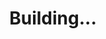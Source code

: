 <!DOCTYPE html>
<html>
<head>
	<meta charset="utf-8">
	<meta name="viewport" content="width=device-width, initial-scale=1">
	<title>CS Forever</title>
	 <style>
        .center{
        	text-align: center;
            width:100%;
        }
    </style>
</head>
<body>
	<h1 class="center">Building...</h1>
</body>
</html>

